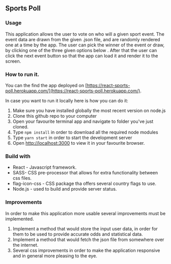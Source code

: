 ## Sports Poll

### Usage
This application allows the user to vote on who will a given sport event. The event data are drawn from the given .json file, and are randomly rendered one at a time by the app. The user  can pick the winner of the event or draw, by clicking one of the three given options below . After that the user can click the next event button so that the app can load it and render it to the screen. 

### How to run it.

You can the find the app deployed on [https://react-sports-poll.herokuapp.com/](https://react-sports-poll.herokuapp.com/).

In case you want to run it locally here is how you can do it: 

1. Make sure you have installed globally the most recent version on node.js
2. Clone this github repo to your computer
3. Open your favourite terminal app and navigate to folder you've just cloned.
4. Type `npm install` in order to download all the required node modules
5. Type `yarn start` in order to start the development server
6. Open [http://localhost:3000](http://localhost:3000) to view it in your favourite browser.


### Build with

* React - Javascript framework.
* SASS- CSS pre-processor that allows for extra functionality between css files.
* flag-icon-css - CSS package tha offers several country flags to use.
* Node.js - used to build and provide server status.

### Improvements

In order to make this application more usable several improvements must be implemented.

1. Implement a method that would store the input user data, in order for them to be used to provide accurate odds and statistical data.
2. Implement a method that would fetch the json file from somewhere over the internet. 
3. Several css improvements in order to make the application responsive and in general more pleasing to the eye.

